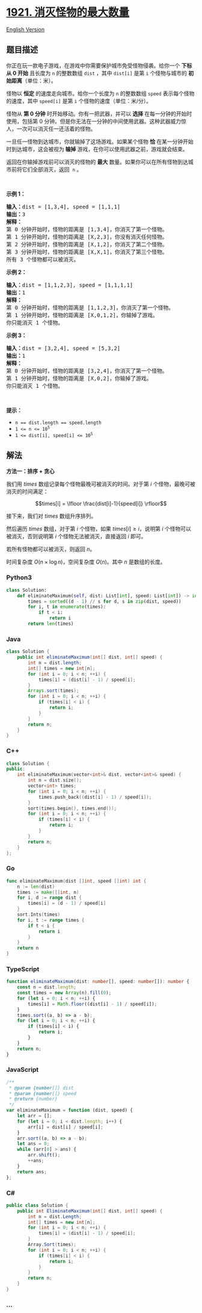 # [1921. 消灭怪物的最大数量](https://leetcode.cn/problems/eliminate-maximum-number-of-monsters)

[English Version](/solution/1900-1999/1921.Eliminate%20Maximum%20Number%20of%20Monsters/README_EN.md)

## 题目描述

<!-- 这里写题目描述 -->

<p>你正在玩一款电子游戏，在游戏中你需要保护城市免受怪物侵袭。给你一个 <strong>下标从 0 开始</strong> 且长度为 <code>n</code> 的整数数组 <code>dist</code> ，其中 <code>dist[i]</code> 是第 <code>i</code> 个怪物与城市的 <strong>初始距离</strong>（单位：米）。</p>

<p>怪物以 <strong>恒定</strong> 的速度走向城市。给你一个长度为 <code>n</code> 的整数数组 <code>speed</code> 表示每个怪物的速度，其中 <code>speed[i]</code> 是第 <code>i</code> 个怪物的速度（单位：米/分）。</p>

<p>怪物从 <strong>第 0 分钟</strong> 时开始移动。你有一把武器，并可以 <strong>选择</strong> 在每一分钟的开始时使用，包括第 0 分钟。但是你无法在一分钟的中间使用武器。这种武器威力惊人，一次可以消灭任一还活着的怪物。</p>

<p>一旦任一怪物到达城市，你就输掉了这场游戏。如果某个怪物 <strong>恰</strong> 在某一分钟开始时到达城市，这会被视为<strong> 输掉</strong> 游戏，在你可以使用武器之前，游戏就会结束。</p>

<p>返回在你输掉游戏前可以消灭的怪物的 <strong>最大</strong> 数量。如果你可以在所有怪物到达城市前将它们全部消灭，返回  <code>n</code> 。</p>

<p> </p>

<p><strong>示例 1：</strong></p>

<pre>
<strong>输入：</strong>dist = [1,3,4], speed = [1,1,1]
<strong>输出：</strong>3
<strong>解释：</strong>
第 0 分钟开始时，怪物的距离是 [1,3,4]，你消灭了第一个怪物。
第 1 分钟开始时，怪物的距离是 [X,2,3]，你没有消灭任何怪物。
第 2 分钟开始时，怪物的距离是 [X,1,2]，你消灭了第二个怪物。
第 3 分钟开始时，怪物的距离是 [X,X,1]，你消灭了第三个怪物。
所有 3 个怪物都可以被消灭。</pre>

<p><strong>示例 2：</strong></p>

<pre>
<strong>输入：</strong>dist = [1,1,2,3], speed = [1,1,1,1]
<strong>输出：</strong>1
<strong>解释：</strong>
第 0 分钟开始时，怪物的距离是 [1,1,2,3]，你消灭了第一个怪物。
第 1 分钟开始时，怪物的距离是 [X,0,1,2]，你输掉了游戏。
你只能消灭 1 个怪物。
</pre>

<p><strong>示例 3：</strong></p>

<pre>
<strong>输入：</strong>dist = [3,2,4], speed = [5,3,2]
<strong>输出：</strong>1
<strong>解释：</strong>
第 0 分钟开始时，怪物的距离是 [3,2,4]，你消灭了第一个怪物。
第 1 分钟开始时，怪物的距离是 [X,0,2]，你输掉了游戏。 
你只能消灭 1 个怪物。
</pre>

<p> </p>

<p><strong>提示：</strong></p>

<ul>
	<li><code>n == dist.length == speed.length</code></li>
	<li><code>1 <= n <= 10<sup>5</sup></code></li>
	<li><code>1 <= dist[i], speed[i] <= 10<sup>5</sup></code></li>
</ul>

## 解法

<!-- 这里可写通用的实现逻辑 -->

**方法一：排序 + 贪心**

我们用 $times$ 数组记录每个怪物最晚可被消灭的时间。对于第 $i$ 个怪物，最晚可被消灭的时间满足：

$$times[i] = \lfloor \frac{dist[i]-1}{speed[i]} \rfloor$$

接下来，我们对 $times$ 数组升序排列。

然后遍历 $times$ 数组，对于第 $i$ 个怪物，如果 $times[i] \geq i$，说明第 $i$ 个怪物可以被消灭，否则说明第 $i$ 个怪物无法被消灭，直接返回 $i$ 即可。

若所有怪物都可以被消灭，则返回 $n$。

时间复杂度 $O(n \times \log n)$，空间复杂度 $O(n)$。其中 $n$ 是数组的长度。

<!-- tabs:start -->

### **Python3**

<!-- 这里可写当前语言的特殊实现逻辑 -->

```python
class Solution:
    def eliminateMaximum(self, dist: List[int], speed: List[int]) -> int:
        times = sorted((d - 1) // s for d, s in zip(dist, speed))
        for i, t in enumerate(times):
            if t < i:
                return i
        return len(times)
```

### **Java**

<!-- 这里可写当前语言的特殊实现逻辑 -->

```java
class Solution {
    public int eliminateMaximum(int[] dist, int[] speed) {
        int n = dist.length;
        int[] times = new int[n];
        for (int i = 0; i < n; ++i) {
            times[i] = (dist[i] - 1) / speed[i];
        }
        Arrays.sort(times);
        for (int i = 0; i < n; ++i) {
            if (times[i] < i) {
                return i;
            }
        }
        return n;
    }
}
```

### **C++**

```cpp
class Solution {
public:
    int eliminateMaximum(vector<int>& dist, vector<int>& speed) {
        int n = dist.size();
        vector<int> times;
        for (int i = 0; i < n; ++i) {
            times.push_back((dist[i] - 1) / speed[i]);
        }
        sort(times.begin(), times.end());
        for (int i = 0; i < n; ++i) {
            if (times[i] < i) {
                return i;
            }
        }
        return n;
    }
};
```

### **Go**

```go
func eliminateMaximum(dist []int, speed []int) int {
	n := len(dist)
	times := make([]int, n)
	for i, d := range dist {
		times[i] = (d - 1) / speed[i]
	}
	sort.Ints(times)
	for i, t := range times {
		if t < i {
			return i
		}
	}
	return n
}
```

### **TypeScript**

```ts
function eliminateMaximum(dist: number[], speed: number[]): number {
    const n = dist.length;
    const times = new Array(n).fill(0);
    for (let i = 0; i < n; ++i) {
        times[i] = Math.floor((dist[i] - 1) / speed[i]);
    }
    times.sort((a, b) => a - b);
    for (let i = 0; i < n; ++i) {
        if (times[i] < i) {
            return i;
        }
    }
    return n;
}
```

### **JavaScript**

```js
/**
 * @param {number[]} dist
 * @param {number[]} speed
 * @return {number}
 */
var eliminateMaximum = function (dist, speed) {
    let arr = [];
    for (let i = 0; i < dist.length; i++) {
        arr[i] = dist[i] / speed[i];
    }
    arr.sort((a, b) => a - b);
    let ans = 0;
    while (arr[0] > ans) {
        arr.shift();
        ++ans;
    }
    return ans;
};
```

### **C#**

```C#
public class Solution {
    public int EliminateMaximum(int[] dist, int[] speed) {
        int n = dist.Length;
        int[] times = new int[n];
        for (int i = 0; i < n; ++i) {
            times[i] = (dist[i] - 1) / speed[i];
        }
        Array.Sort(times);
        for (int i = 0; i < n; ++i) {
            if (times[i] < i) {
                return i;
            }
        }
        return n;
    }
}
```

### **...**

```

```

<!-- tabs:end -->
